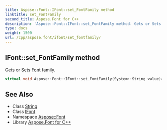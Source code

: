 ```yaml
---
title: Aspose::Font::IFont::set_FontFamily method
linktitle: set_FontFamily
second_title: Aspose.Font for C++
description: 'Aspose::Font::IFont::set_FontFamily method. Gets or Sets Font family in C++.'
type: docs
weight: 1500
url: /cpp/aspose.font/ifont/set_fontfamily/
---
```

## IFont::set_FontFamily method


Gets or Sets [Font](../../font/) family.

```cpp
virtual void Aspose::Font::IFont::set_FontFamily(System::String value)=0
```

## See Also

* Class [String](../../../system/string/)
* Class [IFont](../)
* Namespace [Aspose::Font](../../)
* Library [Aspose.Font for C++](../../../)
